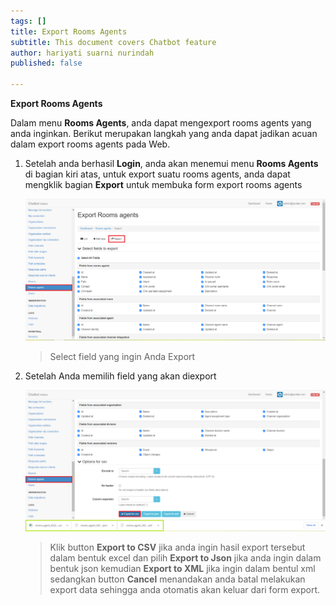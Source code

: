 ```yaml
---
tags: []
title: Export Rooms Agents
subtitle: This document covers Chatbot feature
author: hariyati suarni nurindah
published: false

---
```

**Export Rooms Agents**

Dalam menu **Rooms Agents**, anda dapat mengexport rooms agents yang anda inginkan. Berikut merupakan langkah yang anda dapat jadikan acuan dalam export rooms agents pada Web.

1. Setelah anda berhasil **Login**, anda akan menemui menu **Rooms Agents** di bagian kiri atas, untuk export suatu rooms agents, anda dapat mengklik bagian **Export** untuk membuka form export rooms agents

   ![](/uploads/roomagents7.PNG)

   > Select field yang ingin Anda Export
2. Setelah Anda memilih field yang akan diexport

   ![](/uploads/roomagents8.PNG)

   > Klik button **Export to CSV** jika anda ingin hasil export tersebut dalam bentuk excel dan pilih **Export to Json** jika anda ingin dalam bentuk json kemudian **Export to XML** jika ingin dalam bentul xml sedangkan button **Cancel** menandakan anda batal melakukan export data sehingga anda otomatis akan keluar dari form export.